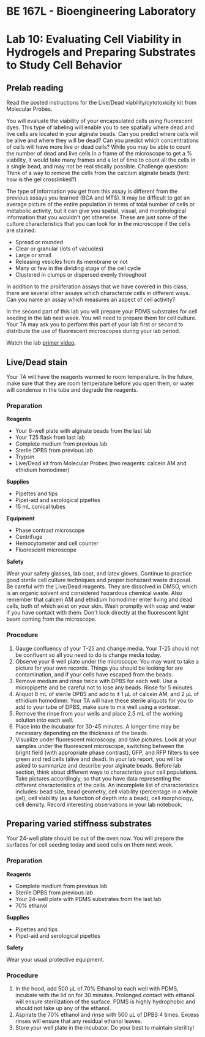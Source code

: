 # BE 167L - Bioengineering Laboratory

<!-- TODO: Add control for live/dead cells? -->

# Lab 10: Evaluating Cell Viability in Hydrogels and Preparing Substrates to Study Cell Behavior

## Prelab reading

Read the posted instructions for the Live/Dead viability/cytotoxicity kit from Molecular Probes.

You will evaluate the viability of your encapsulated cells using fluorescent dyes. This type of labeling will enable you to see spatially where dead and live cells are located in your alginate beads. Can you predict where cells will be alive and where they will be dead? Can you predict which concentrations of cells will have more live or dead cells? While you may be able to count the number of dead and live cells in a frame of the microscope to get a % viability, it would take many frames and a lot of time to count all the cells in a single bead, and may not be realistically possible. Challenge question: Think of a way to remove the cells from the calcium alginate beads (hint: how is the gel crosslinked?)

The type of information you get from this assay is different from the previous assays you learned (BCA and MTS). It may be difficult to get an average picture of the entire population in terms of total number of cells or metabolic activity, but it can give you spatial, visual, and morphological information that you wouldn't get otherwise. These are just some of the culture characteristics that you can look for in the microscope if the cells are stained:

- Spread or rounded
- Clear or granular (lots of vacuoles)
- Large or small
- Releasing vesicles from its membrane or not
- Many or few in the dividing stage of the cell cycle
- Clustered in clumps or dispersed evenly throughout

In addition to the proliferation assays that we have covered in this class, there are several other assays which characterize cells in different ways. Can you name an assay which measures an aspect of cell activity?

In the second part of this lab you will prepare your PDMS substrates for cell seeding in the lab next week. You will need to prepare them for cell culture. Your TA may ask you to perform this part of your lab first or second to distribute the use of fluorescent microscopes during your lab period.

Watch the lab [primer video](https://www.youtube.com/watch?v=k6JT50oPwV4).

## Live/Dead stain

Your TA will have the reagents warmed to room temperature. In the future, make sure that they are room temperature before you open them, or water will condense in the tube and degrade the reagents.

### Preparation

**Reagents**

- Your 6-well plate with alginate beads from the last lab
- Your T25 flask from last lab
- Complete medium from previous lab
- Sterile DPBS from previous lab
- Trypsin
- Live/Dead kit from Molecular Probes (two reagents: calcein AM and ethidium homodimer)

**Supplies**

- Pipettes and tips
- Pipet-aid and serological pipettes
- 15 mL conical tubes

**Equipment**

- Phase contrast microscope
- Centrifuge
- Hemocytometer and cell counter
- Fluorescent microscope

**Safety**

Wear your safety glasses, lab coat, and latex gloves. Continue to practice good sterile cell culture techniques and proper biohazard waste disposal. Be careful with the Live/Dead reagents. They are dissolved in DMSO, which is an organic solvent and considered hazardous chemical waste. Also remember that calcein AM and ethidium homodimer enter living and dead cells, both of which exist on your skin. Wash promptly with soap and water if you have contact with them. Don't look directly at the fluorescent light beam coming from the microscope.

### Procedure

1. Gauge confluency of your T-25 and change media. Your T-25 should not be confluent so all you need to do is change media today.
2. Observe your 6 well plate under the microscope. You may want to take a picture for your own records. Things you should be looking for are contamination, and if your cells have escaped from the beads.
3. Remove medium and rinse twice with DPBS for each well. Use a micropipette and be careful not to lose any beads. Rinse for 5 minutes
4. Aliquot 8 mL of sterile DPBS and add to it 1 μL of calcein AM, and 2 μL of ethidium homodimer. Your TA will have these sterile aliquots for you to add to your tube of DPBS, make sure to mix well using a vortexer.
5. Remove the rinse from your wells and place 2.5 mL of the working solution into each well.
6. Place into the incubator for 30-45 minutes. A longer time may be necessary depending on the thickness of the beads.
7. Visualize under fluorescent microscopy, and take pictures. Look at your samples under the fluorescent microscope, switching between the bright field (with appropriate phase contrast), GFP, and RFP filters to see green and red cells (alive and dead). In your lab report, you will be asked to summarize and describe your alginate beads. Before lab section, think about different ways to characterize your cell populations. Take pictures accordingly, so that you have data representing the different characteristics of the cells. An incomplete list of characteristics includes: bead size, bead geometry, cell viability (percentage in a whole gel), cell viability (as a function of depth into a bead), cell morphology, cell density. Record interesting observations in your lab notebook.

## Preparing varied stiffness substrates

Your 24-well plate should be out of the oven now. You will prepare the surfaces for cell seeding today and seed cells on them next week.

### Preparation

**Reagents**

- Complete medium from previous lab
- Sterile DPBS from previous lab
- Your 24-well plate with PDMS substrates from the last lab
- 70% ethanol

**Supplies**

- Pipettes and tips
- Pipet-aid and serological pipettes

**Safety**

Wear your usual protective equipment.

### Procedure

1. In the hood, add 500 μL of 70% Ethanol to each well with PDMS, incubate with the lid on for 30 minutes. Prolonged contact with ethanol will ensure sterilization of the surface. PDMS is highly hydrophobic and should not take up any of the ethanol.
2. Aspirate the 70% ethanol and rinse with 500 μL of DPBS 4 times. Excess rinses will ensure that any residual ethanol leaves.
3. Store your well plate in the incubator. Do your best to maintain sterility!

